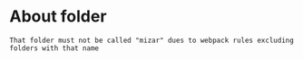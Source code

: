 # About folder

```That folder must not be called "mizar" dues to webpack rules excluding folders with that name``` 
